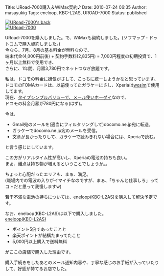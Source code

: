 Title: URoad-7000購入＆WiMax契約♪
Date: 2010-07-24 06:35
Author: masayukig
Tags: eneloop, KBC-L2AS, UROAD-7000
Status: published

[![URoad-7000's
back](http://farm5.static.flickr.com/4081/4822168678_28b3a0c594.jpg)
](http://www.flickr.com/photos/masayun/4822168678/ "URoad-7000's back by masayukig, on Flickr")  
[![URoad-7000](http://farm5.static.flickr.com/4134/4822170934_7aaac61ee6.jpg)
](http://www.flickr.com/photos/masayun/4822170934/ "URoad-7000 by masayukig, on Flickr")

URoad-7000を購入しました。で、WiMaxも契約しました。(ソフマップ・ドットコムで購入契約しました。)  
今なら、7月、8月の基本料金が無料なので、  
端末代金(4,000円前後) + 契約手数料(2,835円) =
7,000円程度の初期投資で、1ヶ月以上無料で使用でき、  
さらに、1年間、月額3,780円でネットつなぎ放題です。

私は、ドコモの料金に嫌気がさして、こっちに統一しようかなと思っています。  
ドコモのFOMAカードは、以前使ってたガラケーにさし、Xperiaは[wosim](http://siter.jp/android/wosim/)で使用してます。  
現在、[タイプシンプルバリューで、メール使いホーダイ](http://www.nttdocomo.co.jp/charge/bill_plan/plan/value/mail/)なので、  
ドコモの料金月額が780円になる(はず)。

今は、

-   Gmail宛のメールを(適当にフィルタリングして)docomo.ne.jp宛に転送。
-   ガラケーでdocomo.ne.jp宛のメールを受信。
-   文章が長かったりして、ガラケーで読みきれない場合には、Xperiaで読む。

と言う感じにしています。

この方がリアルタイム性が高いし、Xperiaの電池の持ちも良い。  
まぁ、難点は持ち物が増えるということでしょうか。。

ちょっと心配だったエリアも、まぁ、満足。  
(職場内での電波の入りがイマイチなのですが、まぁ、「ちゃんと仕事しろ」ってコトだと思って我慢しますw)

若干不満な電池の持ちについては、eneloop(KBC-L2AS)を購入して解決予定です。

なお、eneloop(KBC-L2AS)は以下で購入しました。  
[eneloop(KBC-L2AS)](http://pt.afl.rakuten.co.jp/c/000f5254.872e6b72/?url=http%3a%2f%2fitem.rakuten.co.jp%2fappleby%2f10000739%2f)

-   ポイント5倍であったことと
-   楽天ポイントが結構たまってたこと
-   5,000円以上購入で送料無料

がここの店舗で購入した理由です。

購入手続きをしたあとのメール通知内容や、丁寧な感じのお手紙が入っていたりして、好感が持てるお店でした。
